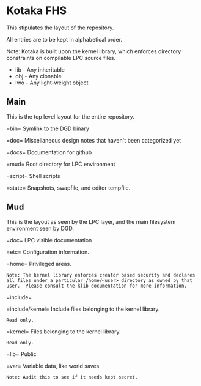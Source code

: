 # Kotaka FHS

This stipulates the layout of the repository.

All entries are to be kept in alphabetical order.

Note: Kotaka is built upon the kernel library, which enforces directory
constraints on compilable LPC source files.

* lib - Any inheritable
* obj - Any clonable
* lwo - Any light-weight object

## Main

This is the top level layout for the entire repository.

=bin=
    Symlink to the DGD binary

=doc=
    Miscellaneous design notes that haven't been categorized yet

=docs=
    Documentation for github

=mud=
    Root directory for LPC environment

=script=
    Shell scripts

=state=
    Snapshots, swapfile, and editor tempfile.

## Mud

This is the layout as seen by the LPC layer, and the main filesystem
environment seen by DGD.

=doc=
    LPC visible documentation

=etc=
    Configuration information.

=home=
    Privileged areas.

    Note: The kernel library enforces creator based security and declares
    all files under a particular /home/<user> directory as owned by that
    user.  Please consult the klib documentation for more information.

=include=

=include/kernel=
    Include files belonging to the kernel library.

    Read only.

=kernel=
    Files belonging to the kernel library.

    Read only.

=lib=
    Public

=var=
    Variable data, like world saves

    Note: Audit this to see if it needs kept secret.
